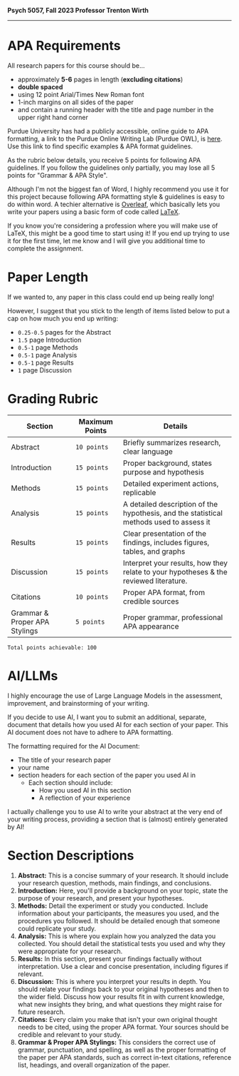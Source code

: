 **Psych 5057, Fall 2023
Professor Trenton Wirth**
___
# APA Requirements
All research papers for this course should be...
- approximately **5-6** pages in length (**excluding citations**)
- **double spaced**
- using 12 point Arial/Times New Roman font
- 1-inch margins on all sides of the paper
- and contain a running header with the title and page number in the upper right hand corner

Purdue University has had a publicly accessible, online guide to APA formatting, a link to the Purdue Online Writing Lab (Purdue OWL), is [here](https://owl.purdue.edu/owl/research_and_citation/apa_style/apa_formatting_and_style_guide/general_format.html). Use this link to find specific examples & APA format guidelines.

As the rubric below details, you receive 5 points for following APA guidelines. If you follow the guidelines only partially, you may lose all 5 points for "Grammar & APA Style".

Although I'm not the biggest fan of Word, I highly recommend you use it for this project because following APA formatting style & guidelines is easy to do within word. A techier alternative is [Overleaf](https://www.overleaf.com/), which basically lets you write your papers using a basic form of code called [LaTeX](https://www.latex-project.org/). 

If you know you're considering a profession where you will make use of LaTeX, this might be a good time to start using it! If you end up trying to use it for the first time, let me know and I will give you additional time to complete the assignment.

# Paper Length
If we wanted to, any paper in this class could end up being really long! 

However, I suggest that you stick to the length of items listed below to put a cap on how much you end up writing:
- `0.25-0.5` pages for the Abstract
- `1.5` page Introduction
- `0.5-1` page Methods 
- `0.5-1` page Analysis
- `0.5-1` page Results
- `1` page Discussion

# Grading Rubric

| Section           | Maximum Points | Details |
| ---------------   | -----------    | ------- |
| Abstract          | `10 points`    | Briefly summarizes research, clear language |
| Introduction      | `15 points`    | Proper background, states purpose and hypothesis |
| Methods           | `15 points`      | Detailed experiment actions, replicable |
| Analysis          | `15 points`      | A detailed description of the hypothesis, and the statistical methods used to assess it|
| Results           | `15 points`      | Clear presentation of the findings, includes figures, tables, and graphs |
| Discussion        | `15 points`      | Interpret your results, how they relate to your hypotheses & the reviewed literature. |
| Citations         | `10 points`      | Proper APA format, from credible sources |
| Grammar & Proper APA Stylings   | `5 points`       | Proper grammar, professional APA appearance |

`Total points achievable: 100`

# AI/LLMs
I highly encourage the use of Large Language Models in the assessment, improvement, and brainstorming of your writing. 

If you decide to use AI, I want you to submit an additional, separate, document that details how you used AI for each section of your paper. This AI document does not have to adhere to APA formatting. 

The formatting required for the AI Document:
- The title of your research paper
- your name
- section headers for each section of the paper you used AI in
	- Each section should include:
		- How you used AI in this section
		- A reflection of your experience

I actually challenge you to use AI to write your abstract at the very end of your writing process, providing a section that is (almost) entirely generated by AI!
# Section Descriptions
1. **Abstract:** This is a concise summary of your research. It should include your research question, methods, main findings, and conclusions.
2. **Introduction:** Here, you'll provide a background on your topic, state the purpose of your research, and present your hypotheses.
3. **Methods:** Detail the experiment or study you conducted. Include information about your participants, the measures you used, and the procedures you followed. It should be detailed enough that someone could replicate your study.
4. **Analysis:** This is where you explain how you analyzed the data you collected. You should detail the statistical tests you used and why they were appropriate for your research.
5. **Results:** In this section, present your findings factually without interpretation. Use a clear and concise presentation, including figures if relevant.
6. **Discussion:** This is where you interpret your results in depth. You should relate your findings back to your original hypotheses and then to the wider field. Discuss how your results fit in with current knowledge, what new insights they bring, and what questions they might raise for future research.
7. **Citations:** Every claim you make that isn't your own original thought needs to be cited, using the proper APA format. Your sources should be credible and relevant to your study.
8. **Grammar & Proper APA Stylings:** This considers the correct use of grammar, punctuation, and spelling, as well as the proper formatting of the paper per APA standards, such as correct in-text citations, reference list, headings, and overall organization of the paper.